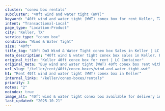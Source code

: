 ```yaml
---
cluster: "conex box rentals"
subcluster: "40ft wind and water tight (WWT)"
keyword: "40ft wind and water tight (WWT) conex box for rent Keller, TX"
intent: "Transactional-Local"
page_type: "Location-Product"
city: "Keller, TX"
service_type: "conex box"
condition: "Wind & Water Tight"
size: "40ft"
title_tag: "40ft Du3 Wind & Water Tight conex box Sales in Keller | LC Container"
meta_description: "40ft wind & water tight conex box sales in Keller. Fast delivery, competitive pricing. Serving conex boxes area. Quote ID: CNW. Call (214) 524-4168 for your free quote today."
original_title: "Keller 40ft conex box for rent | LC Container"
original_meta: "Buy wind and water tight (WWT) 40ft conex box rent with local delivery in Keller, TX. LC Container — local Since 2003. Request a fast quote today."
url_slug: "/keller/rent/40ft/conex-boxes/wind-and-water-tight-wwt"
h1: "Rent 40ft wind and water tight (WWT) conex box in Keller"
internal_links: "/keller/conex-boxes/rentals"
priority: 3
notes: "2"
noindex: true
image_alt: "40ft wind & water tight conex box available for delivery in Keller"
last_updated: "2025-10-21"
---
```


<!-- TODO: Add unique city/inventory copy, images, and internal links here. -->
